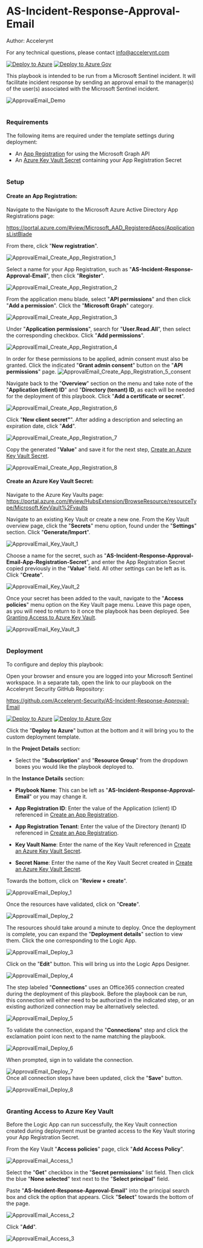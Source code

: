# AS-Incident-Response-Approval-Email

Author: Accelerynt

For any technical questions, please contact info@accelerynt.com  

[![Deploy to Azure](https://aka.ms/deploytoazurebutton)](https://portal.azure.com/#create/Microsoft.Template/uri/https%3A%2F%2Fraw.githubusercontent.com%2FAccelerynt-Security%2FAS-Incident-Response-Approval-Email%2Fmain%2Fazuredeploy.json)
[![Deploy to Azure Gov](https://aka.ms/deploytoazuregovbutton)](https://portal.azure.us/#create/Microsoft.Template/uri/https%3A%2F%2Fraw.githubusercontent.com%2FAccelerynt-Security%2FAS-Incident-Response-Approval-Email%2Fmain%2Fazuredeploy.json)       

This playbook is intended to be run from a Microsoft Sentinel incident. It will facilitate incident response by sending an approval email to the manager(s) of the user(s) associated with the Microsoft Sentinel incident.

![ApprovalEmail_Demo](Images/ApprovalEmail_Demo.png)
 
                                                                                                                                
#
### Requirements
                                                                                                                                     
The following items are required under the template settings during deployment: 

* An [App Registration](https://github.com/Accelerynt-Security/AS-Incident-Response-Approval-Email#create-an-app-registration) for using the Microsoft Graph API
* An [Azure Key Vault Secret](https://github.com/Accelerynt-Security/AS-Incident-Response-Approval-Email#create-an-azure-key-vault-secret) containing your App Registration Secret 


# 
### Setup
                                                                                                                                     
#### Create an App Registration:
 
Navigate to the Navigate to the Microsoft Azure Active Directory App Registrations page:

https://portal.azure.com/#view/Microsoft_AAD_RegisteredApps/ApplicationsListBlade

From there, click "**New registration**".

![ApprovalEmail_Create_App_Registration_1](Images/ApprovalEmail_Create_App_Registration_1.png)

Select a name for your App Registration, such as "**AS-Incident-Response-Approval-Email**", then click "**Register**".

![ApprovalEmail_Create_App_Registration_2](Images/ApprovalEmail_Create_App_Registration_2.png)

From the application menu blade, select "**API permissions**" and then click "**Add a permission**". Click the "**Microsoft Graph**" category.

![ApprovalEmail_Create_App_Registration_3](Images/ApprovalEmail_Create_App_Registration_3.png)

Under "**Application permissions**", search for "**User.Read.All**", then select the corresponding checkbox. Click "**Add permissions**".

![ApprovalEmail_Create_App_Registration_4](Images/ApprovalEmail_Create_App_Registration_4.png)

In order for these permissions to be applied, admin consent must also be granted. Click the indicated "**Grant admin consent**" button on the "**API permissions**" page.
![ApprovalEmail_Create_App_Registration_5_consent](Images/ApprovalEmail_Create_App_Registration_5.png)

Navigate back to the "**Overview**" section on the menu and take note of the "**Application (client) ID**" and "**Directory (tenant) ID**, as each will be needed for the deployment of this playbook. Click "**Add a certificate or secret**".

![ApprovalEmail_Create_App_Registration_6](Images/ApprovalEmail_Create_App_Registration_6.png)

Click "**New client secret"**". After adding a description and selecting an expiration date, click "**Add**".

![ApprovalEmail_Create_App_Registration_7](Images/ApprovalEmail_Create_App_Registration_7.png)

Copy the generated "**Value**" and save it for the next step, [Create an Azure Key Vault Secret](https://github.com/Accelerynt-Security/AS-Incident-Response-Approval-Email#create-an-azure-key-vault-secret).

![ApprovalEmail_Create_App_Registration_8](Images/ApprovalEmail_Create_App_Registration_8.png)


#### Create an Azure Key Vault Secret:

Navigate to the Azure Key Vaults page: https://portal.azure.com/#view/HubsExtension/BrowseResource/resourceType/Microsoft.KeyVault%2Fvaults

Navigate to an existing Key Vault or create a new one. From the Key Vault overview page, click the "**Secrets**" menu option, found under the "**Settings**" section. Click "**Generate/Import**".

![ApprovalEmail_Key_Vault_1](Images/ApprovalEmail_Key_Vault_1.png)

Choose a name for the secret, such as "**AS-Incident-Response-Approval-Email-App-Registration-Secret**", and enter the App Registration Secret copied previously in the "**Value**" field. All other settings can be left as is. Click "**Create**". 

![ApprovalEmail_Key_Vault_2](Images/ApprovalEmail_Key_Vault_2.png)

Once your secret has been added to the vault, navigate to the "**Access policies**" menu option on the Key Vault page menu. Leave this page open, as you will need to return to it once the playbook has been deployed. See [Granting Access to Azure Key Vault](https://github.com/Accelerynt-Security/AS-Incident-Response-Approval-Email#granting-access-to-azure-key-vault).

![ApprovalEmail_Key_Vault_3](Images/ApprovalEmail_Key_Vault_3.png)


#
### Deployment                                                                                                         
                                                                                                        
To configure and deploy this playbook:
 
Open your browser and ensure you are logged into your Microsoft Sentinel workspace. In a separate tab, open the link to our playbook on the Accelerynt Security GitHub Repository:

https://github.com/Accelerynt-Security/AS-Incident-Response-Approval-Email

[![Deploy to Azure](https://aka.ms/deploytoazurebutton)](https://portal.azure.com/#create/Microsoft.Template/uri/https%3A%2F%2Fraw.githubusercontent.com%2FAccelerynt-Security%2FAS-Incident-Response-Approval-Email%2Fmain%2Fazuredeploy.json)
[![Deploy to Azure Gov](https://aka.ms/deploytoazuregovbutton)](https://portal.azure.us/#create/Microsoft.Template/uri/https%3A%2F%2Fraw.githubusercontent.com%2FAccelerynt-Security%2FAS-Incident-Response-Approval-Email%2Fmain%2Fazuredeploy.json)                                             

Click the "**Deploy to Azure**" button at the bottom and it will bring you to the custom deployment template.

In the **Project Details** section:

* Select the "**Subscription**" and "**Resource Group**" from the dropdown boxes you would like the playbook deployed to.  

In the **Instance Details** section:   

* **Playbook Name**: This can be left as "**AS-Incident-Response-Approval-Email**" or you may change it.  

* **App Registration ID**: Enter the value of the Application (client) ID referenced in [Create an App Registration](https://github.com/Accelerynt-Security/AS-Incident-Response-Approval-Email#create-an-app-registration).

* **App Registration Tenant**: Enter the value of the Directory (tenant) ID referenced in [Create an App Registration](https://github.com/Accelerynt-Security/AS-Incident-Response-Approval-Email#create-an-app-registration).

* **Key Vault Name**: Enter the name of the Key Vault referenced in [Create an Azure Key Vault Secret](https://github.com/Accelerynt-Security/AS-Incident-Response-Approval-Email#create-an-azure-key-vault-secret).

* **Secret Name**: Enter the name of the Key Vault Secret created in [Create an Azure Key Vault Secret](https://github.com/Accelerynt-Security/AS-Incident-Response-Approval-Email#create-an-azure-key-vault-secret).

Towards the bottom, click on "**Review + create**". 

![ApprovalEmail_Deploy_1](Images/ApprovalEmail_Deploy_1.png)

Once the resources have validated, click on "**Create**".

![ApprovalEmail_Deploy_2](Images/ApprovalEmail_Deploy_2.png)

The resources should take around a minute to deploy. Once the deployment is complete, you can expand the "**Deployment details**" section to view them.
Click the one corresponding to the Logic App.

![ApprovalEmail_Deploy_3](Images/ApprovalEmail_Deploy_3.png)

Click on the "**Edit**" button. This will bring us into the Logic Apps Designer.

![ApprovalEmail_Deploy_4](Images/ApprovalEmail_Deploy_4.png)

The step labeled "**Connections**" uses an Office365 connection created during the deployment of this playbook. Before the playbook can be run, this connection will either need to be authorized in the indicated step, or an existing authorized connection may be alternatively selected.

![ApprovalEmail_Deploy_5](Images/ApprovalEmail_Deploy_5.png)

To validate the connection, expand the "**Connections**" step and click the exclamation point icon next to the name matching the playbook.
                                                                                                
![ApprovalEmail_Deploy_6](Images/ApprovalEmail_Deploy_6.png)

When prompted, sign in to validate the connection.                                                                                                
                                                                                                
![ApprovalEmail_Deploy_7](Images/ApprovalEmail_Deploy_7.png)                                                                                                                                                                                                                                                   
Once all connection steps have been updated, click the "**Save**" button.

![ApprovalEmail_Deploy_8](Images/ApprovalEmail_Deploy_8.png)  


#
### Granting Access to Azure Key Vault

Before the Logic App can run successfully, the Key Vault connection created during deployment must be granted access to the Key Vault storing your App Registration Secret.

From the Key Vault "**Access policies**" page, click "**Add Access Policy**".

![ApprovalEmail_Access_1](Images/ApprovalEmail_Access_1.png)

Select the "**Get**" checkbox in the "**Secret permissions**" list field. Then click the blue "**None selected**" text next to the "**Select principal**" field.

Paste "**AS-Incident-Response-Approval-Email**" into the principal search box and click the option that appears. Click "**Select**" towards the bottom of the page.

![ApprovalEmail_Access_2](Images/ApprovalEmail_Access_2.png)

Click "**Add**".

![ApprovalEmail_Access_3](Images/ApprovalEmail_Access_3.png)
